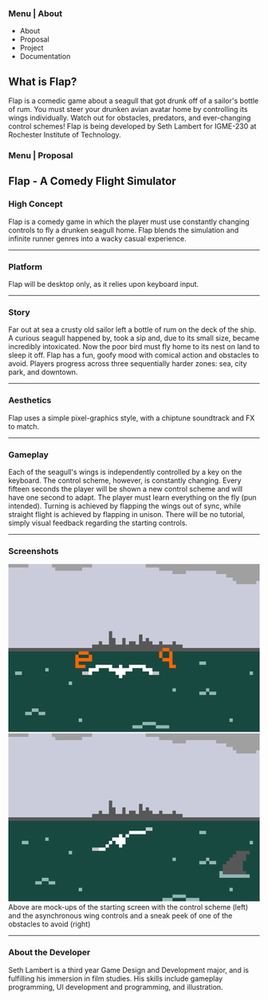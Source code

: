 
### Menu | About
* About
* Proposal
* Project
* Documentation
## What is Flap?
Flap is a comedic game about a seagull that got drunk off of a sailor's bottle of rum. You must steer your drunken avian avatar home by controlling its wings individually. Watch out for obstacles, predators, and ever-changing control schemes! 
Flap is being developed by Seth Lambert for IGME-230 at Rochester Institute of Technology.


### Menu | Proposal
## Flap - A Comedy Flight Simulator
### High Concept
Flap is a comedy game in which the player must use constantly changing controls to fly a drunken seagull home.
Flap blends the simulation and infinite runner genres into a wacky casual experience.
*****
### Platform
Flap will be desktop only, as it relies upon keyboard input.
*****
### Story
Far out at sea a crusty old sailor left a bottle of rum on the deck of the ship. A curious seagull happened by, took a sip and, due to its small size, became incredibly intoxicated. Now the poor bird must fly home to its nest on land to sleep it off. 
Flap has a fun, goofy mood with comical action and obstacles to avoid. Players progress across three sequentially harder zones: sea, city park, and downtown.
*****
### Aesthetics
Flap uses a simple pixel-graphics style, with a chiptune soundtrack and FX to match.
*****
### Gameplay
Each of the seagull's wings is independently controlled by a key on the keyboard. The control scheme, however, is constantly changing. Every fifteen seconds the player will be shown a new control scheme and will have one second to adapt. The player must learn everything on the fly (pun intended). Turning is achieved by flapping the wings out of sync, while straight flight is achieved by flapping in unison. There will be no tutorial, simply visual feedback regarding the starting controls.
*****
### Screenshots
![alt text](https://github.com/sl4956/IGME-230/blob/master/flightsimsealrg.png)
![alt text](https://github.com/sl4956/IGME-230/blob/master/flightsimsealrg2.png)
Above are mock-ups of the starting screen with the control scheme (left) and the asynchronous wing controls and a sneak peek of one of the obstacles to avoid (right)
*****
### About the Developer
Seth Lambert is a third year Game Design and Development major, and is fulfilling his immersion in film studies. His skills include gameplay programming, UI development and programming, and illustration.
